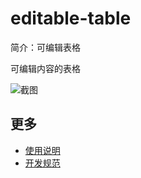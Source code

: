 # editable-table

简介：可编辑表格

可编辑内容的表格

![截图](https://img.alicdn.com/tfs/TB1BBhujfDH8KJjy1XcXXcpdXXa-1896-712.png)

## 更多

* [使用说明](http://gitlab.alibaba-inc.com/ice/notes/issues/830)
* [开发规范](http://gitlab.alibaba-inc.com/ice/notes/issues/830)

